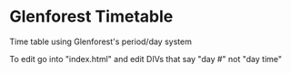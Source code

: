 # Glenforest Timetable

Time table using Glenforest's period/day system  

To edit go into "index.html" and edit DIVs that say "day #" not "day time"  